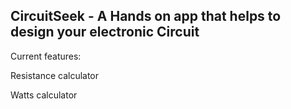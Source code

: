 ## CircuitSeek - A Hands on app that helps to design your electronic Circuit

Current features:

Resistance calculator

Watts calculator 
